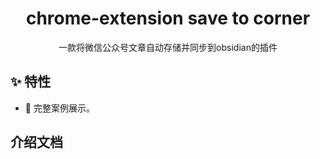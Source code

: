 <h1 align="center">chrome-extension save to corner</h1>
<div align="center">
一款将微信公众号文章自动存储并同步到obsidian的插件
</div>

## ✨ 特性

- 🌈 完整案例展示。

## 介绍文档